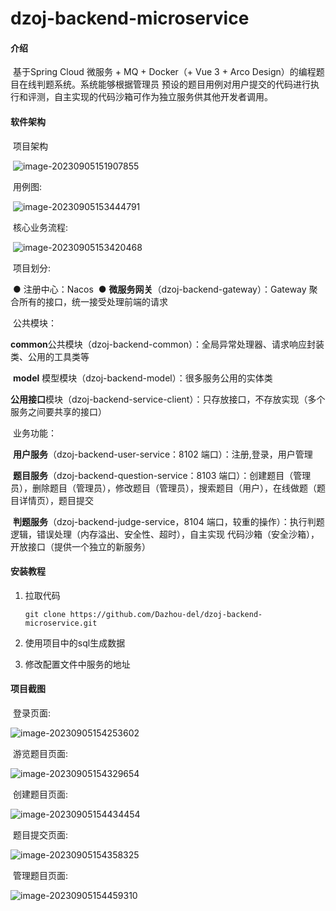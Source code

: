 
# dzoj-backend-microservice

#### 介绍
​	基于Spring Cloud 微服务 + MQ + Docker（+ Vue 3 + Arco Design）的编程题目在线判题系统。系统能够根据管理员 预设的题目用例对用户提交的代码进行执行和评测，自主实现的代码沙箱可作为独立服务供其他开发者调用。

#### 软件架构

​	项目架构

​	![image-20230905151907855](https://tptptptpt.oss-cn-guangzhou.aliyuncs.com/picture/image-20230905151907855.png)

​	用例图:

​		![image-20230905153444791](https://tptptptpt.oss-cn-guangzhou.aliyuncs.com/picture/image-20230905153444791.png)

​	核心业务流程:

​		![image-20230905153420468](https://tptptptpt.oss-cn-guangzhou.aliyuncs.com/picture/image-20230905153420468.png)

​	项目划分:

​	● 注册中心：Nacos
​	● **微服务网关**（dzoj-backend-gateway）：Gateway 聚合所有的接口，统一接受处理前端的请求

​	公共模块：

​		**common**公共模块（dzoj-backend-common）：全局异常处理器、请求响应封装类、公用的工具类等

​		**model** 模型模块（dzoj-backend-model）：很多服务公用的实体类

​		**公用接口**模块（dzoj-backend-service-client）：只存放接口，不存放实现（多个服务之间要共享的接口）

​	业务功能：

​		**用户服务**（dzoj-backend-user-service：8102 端口）：注册,登录，用户管理

​		**题目服务**（dzoj-backend-question-service：8103 端口）：创建题目（管理员），删除题目（管理员），修改题目（管理员），搜索题目（用户），在线做题（题目详情页），题目提交

​		**判题服务**（dzoj-backend-judge-service，8104 端口，较重的操作）：执行判题逻辑，错误处理（内存溢出、安全性、超时），自主实现 代码沙箱（安全沙箱），开放接口（提供一个独立的新服务）


#### 安装教程

1. 拉取代码

   ```
   git clone https://github.com/Dazhou-del/dzoj-backend-microservice.git
   ```

2. 使用项目中的sql生成数据

3. 修改配置文件中服务的地址

#### 项目截图

​	登录页面:

![image-20230905154253602](https://tptptptpt.oss-cn-guangzhou.aliyuncs.com/picture/image-20230905154253602.png)

​	游览题目页面:

![image-20230905154329654](https://tptptptpt.oss-cn-guangzhou.aliyuncs.com/picture/image-20230905154329654.png)

​	创建题目页面:

![image-20230905154434454](https://tptptptpt.oss-cn-guangzhou.aliyuncs.com/picture/image-20230905154434454.png)



​	题目提交页面:

![image-20230905154358325](https://tptptptpt.oss-cn-guangzhou.aliyuncs.com/picture/image-20230905154358325.png)

​	管理题目页面:

![image-20230905154459310](https://tptptptpt.oss-cn-guangzhou.aliyuncs.com/picture/image-20230905154459310.png)

